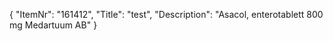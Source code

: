{
  "ItemNr": "161412",
  "Title": "test",
  "Description": "Asacol, enterotablett 800 mg Medartuum AB"
}